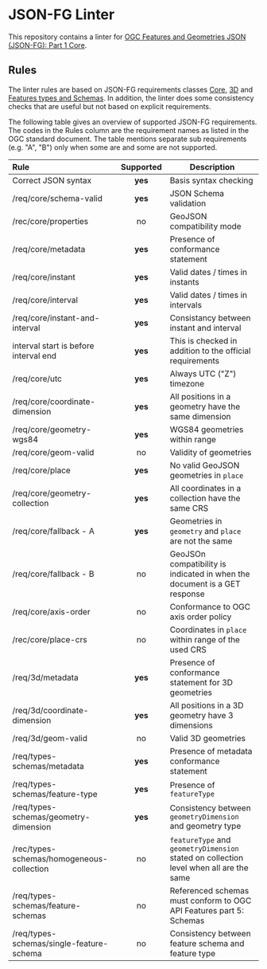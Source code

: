# JSON-FG Linter

This repository contains a linter for [OGC Features and Geometries JSON (JSON-FG): Part 1 Core](https://docs.ogc.org/DRAFTS/21-045.html).

## Rules

The linter rules are based on JSON-FG requirements classes [Core](https://docs.ogc.org/DRAFTS/21-045.html#rc_core), [3D](https://docs.ogc.org/DRAFTS/21-045.html#rc_3d) and [Features types and Schemas](https://docs.ogc.org/DRAFTS/21-045.html#rc_types-schemas). In addition, the linter does some consistency checks that are useful but not based on explicit requirements.

The following table gives an overview of supported JSON-FG requirements. The codes in the Rules column are the
requirement names as listed in the OGC standard document. The table mentions separate sub requirements (e.g. "A", "B") only when some are and some are not supported.

| Rule                                      | Supported | Description                                                                            |
| :---------------------------------------- | :-------: | -------------------------------------------------------------------------------------- |
| Correct JSON syntax                       |  **yes**  | Basis syntax checking                                                                  |
| /req/core/schema-valid                    |  **yes**  | JSON Schema validation                                                                 |
| /rec/core/properties                      |    no     | GeoJSON compatibility mode                                                             |
| /req/core/metadata                        |  **yes**  | Presence of conformance statement                                                      |
| /req/core/instant                         |  **yes**  | Valid dates / times in instants                                                        |
| /req/core/interval                        |  **yes**  | Valid dates / times in intervals                                                       |
| /req/core/instant-and-interval            |  **yes**  | Consistancy between instant and interval                                               |
| interval start is before interval end     |  **yes**  | This is checked in addition to the official requirements                               |
| /req/core/utc                             |  **yes**  | Always UTC ("Z") timezone                                                              |
| /req/core/coordinate-dimension            |  **yes**  | All positions in a geometry have the same dimension                                    |
| /req/core/geometry-wgs84                  |  **yes**  | WGS84 geometries within range                                                          |
| /req/core/geom-valid                      |    no     | Validity of geometries                                                                 |
| /req/core/place                           |  **yes**  | No valid GeoJSON geometries in `place`                                                 |
| /req/core/geometry-collection             |  **yes**  | All coordinates in a collection have the same CRS                                      |
| /req/core/fallback - A                    |  **yes**  | Geometries in `geometry` and `place` are not the same                                  |
| /req/core/fallback - B                    |    no     | GeoJSOn compatibility is indicated in when the document is a GET response              |
| /req/core/axis-order                      |    no     | Conformance to OGC axis order policy                                                   |
| /rec/core/place-crs                       |    no     | Coordinates in `place` within range of the used CRS                                    |
| /req/3d/metadata                          |  **yes**  | Presence of conformance statement for 3D geometries                                    |
| /req/3d/coordinate-dimension              |  **yes**  | All positions in a 3D geometry have 3 dimensions                                       |
| /req/3d/geom-valid                        |    no     | Valid 3D geometries                                                                    |
| /req/types-schemas/metadata               |  **yes**  | Presence of metadata conformance statement                                             |
| /req/types-schemas/feature-type           |  **yes**  | Presence of `featureType`                                                              |
| /req/types-schemas/geometry-dimension     |  **yes**  | Consistency between `geometryDimension` and geometry type                              |
| /rec/types-schemas/homogeneous-collection |    no     | `featureType` and `geometryDimension` stated on collection level when all are the same |
| /req/types-schemas/feature-schemas        |    no     | Referenced schemas must conform to OGC API Features part 5: Schemas                    |
| /req/types-schemas/single-feature-schema  |    no     | Consistency between feature schema and feature type                                    |
